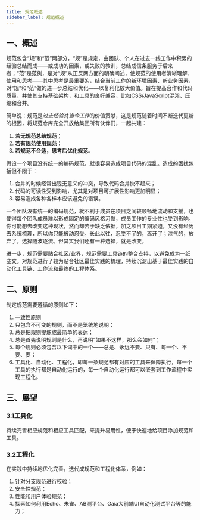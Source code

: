 ```yaml
---
title: 规范概述
sidebar_label: 规范概述
---
```


## 一、概述

规范包含“规”和“范”两部分，“规”是规定，由团队、个人在过去一线工作中积累的经验总结而成——或成功的因素，或失败的教训，总结成信条服务于后来者；“范”是范例，是对“规”从正反两方面的明确阐述，使规范的使用者清晰理解、使用和思考——其中思考是最重要的，结合当前工作的新环境因素、新业务因素，对“规”和“范”做的进一步总结和优化——以复利化放大价值。旨在提高合作和代码质量，并使其支持基础架构，和工具的良好兼容，比如CSS/JavaScript混淆、压缩和合并。

简单说：规范是*过去经验*对*当今工作*的价值贡献，这是规范随着时间不断迭代更新的根因，将规范仓库完全开放给集团所有伙伴们，一起共建：
1. **若无规范总结规范**；
2. **若有规范使用规范**；
3. **若规范不合适，思考后优化规范**。

假设一个项目没有统一的编码规范，就很容易造成项目代码的混乱。造成的困扰包括但不限于：
1. 合并的时候经常出现无意义的冲突，导致代码合并快不起来；
2. 代码的可读性受到影响，尤其是对项目可扩展性影响更加明显；
3. 容易造成各种各样本应该避免的错误。

一个团队没有统一的编码规范，就不利于成员在项目之间较顺畅地流动和支援，也使得每个团队成员难以形成固定的编码风格习惯，成员工作的专业性也受到影响。你可能想去改变这种现状，然而却苦于缺乏依据，加之项目工期紧迫，又没有经历去系统梳理，所以你只能被动忍受。长此以往，忍受不了的，离开了；泄气的，放弃了，选择随波逐流。但其实我们还有一种选择，就是改变。

进一步，规范需要贴合社区/业界，规范需要工具链的整合支持，以避免成为一纸空文。对规范进行了较为贴合社区最佳实践的梳理，持续沉淀出基于最佳实践的自动化工具链、工作流和最终的工程体系。


## 二、原则
制定规范需要遵循的原则如下：
1. 一致性原则
2. 只包含不可变的规则，而不是笼统地说明；
3. 总是把规则提炼成最简单的表达；
4. 总是首先说明规则是什么，再说明“如果不这样，那么会如何”；
5. 每个规则必须包含以下词中的一个——总是、永远不要、只有、每一个、不要、要；
6. 工具化、自动化、工程化，即每一条规范都有对应的工具来保障执行，每一个工具的执行都是自动化运行的，每一个自动化运行都可以嵌套到工作流程中实现工程化。


## 三、展望

### 3.1工具化
持续完善相应规范和相应工具匹配，来提升易用性，便于快速地给项目添加规范和工具。


### 3.2工程化
在实践中持续地优化完善，迭代成规范和工程化体系，例如：

1. 针对分支规范进行校验；
2. 安全性规范；
3. 性能和用户体验规范；
4. 探索如何利用Echo、朱雀、AB测平台、Gaia大前端UI自动化测试平台等的能力；
